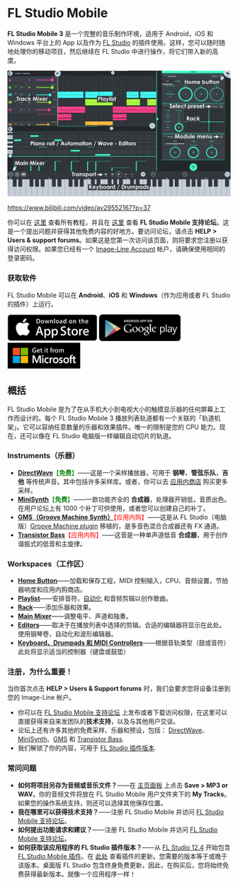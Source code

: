 # FL Studio Mobile

**FL Studio Mobile 3** 是一个完整的音乐制作环境，适用于 Android，iOS 和 Windows 平台上的 App 以及作为 [FL Studio][1] 的插件使用。这样，您可以随时随地处理你的移动项目，然后继续在 FL Studio 中进行操作，将它们带入新的高度。

![主界面](../assets/images/main_ui.png)

https://www.bilibili.com/video/av29552167?p=37

你可以在 [这里][2] 查看所有教程，并且在 [这里][3] 查看 **FL Studio Mobile 支持论坛**。这是一个提出问题并获得其他免费内容的好地方。要访问论坛，请点击 **HELP > Users & support forums**。如果这是您第一次访问该页面，则将要求您注册以获得访问权限。如果您已经有一个 [Image-Line Account][4] 帐户，请确保使用相同的登录密码。

<a id="install"></a>

### 获取软件

FL Studio Mobile 可以在 **Android**、**iOS** 和 **Windows**（作为应用或者 FL Studio 的插件）上运行。

[![Apple Store](../assets/stores/apple_store.png)][5] [![Google Play](../assets/stores/google_play.png)][6] [![Microsoft Store](../assets/stores/microsoft_store.png)][7]

<a id="overview"></a>

## 概括

FL Studio Mobile 是为了在从手机大小到电视大小的触摸显示器的任何屏幕上工作而设计的。每个 FL Studio Mobile 3 播放列表轨道都有一个关联的「轨道机架」。它可以容纳任意数量的乐器和效果插件。唯一的限制是您的 CPU 能力。现在，还可以像在 FL Studio 电脑版一样编辑自动切片的轨道。

<a id="instruments"></a>

### Instruments（乐器）

*   [**DirectWave**][8]<font color="green">【**免费**】</font>——这是一个采样播放器，可用于 **钢琴**，**管弦乐队**，**吉他** 等传统声音。其中包括许多采样库。或者，你可以去 [应用内商店][9] 购买更多采样。
*   [**MiniSynth**][10]<font color="green">【**免费**】</font>——一款功能齐全的 **合成器**，处理器开销低，音质出色。在用户论坛上有 1000 个补丁可供使用，或者您可以创建自己的补丁。
*   [**GMS（Groove Machine Synth）**][11]<font color="red">【应用内购】</font>——这是从 FL Studio（电脑版）[Groove Machine plugin][12] 移植的，是多音色混合合成器还有 FX 通道。
*   [**Transistor Bass**][13]<font color="red">【应用内购】</font>——这音是一种单声道低音 **合成器**，用于创作谐振式的低音和主旋律。

<a id="spaces"></a>

### Workspaces（工作区）

*   **[Home Button][14]**——加载和保存工程，MIDI 控制输入，CPU、音频设置，节拍器响度和应用内购商店。
*   [**Playlist**][15]——安排音符，[自动化][16] 和音频剪辑以创作歌曲。
*   [**Rack**][17]——添加乐器和效果。
*   [**Main Mixer**][18]——调整电平、声道和独奏。
*   [**Editors**][19]——取决于在播放列表中选择的剪辑。合适的编辑器将显示在此处。使用钢琴卷，自动化和波形编辑器。
*   [**Keyboard、Drumpads 和 MIDI Controllers**][20]——根据音轨类型（鼓或音符）此处将显示适当的控制器（键盘或鼓垫）

<a id="registration"></a>

### 注册，为什么重要！

当你首次点击 **HELP > Users & Support forums** 时，我们会要求您将设备注册到您的 Image-Line 帐户。

*   你可以在 [FL Studio Mobile 支持论坛][3] 上发布或者下载访问权限，在这里可以直接获得来自来发团队的**技术支持**，以及与其他用户交谈。
*   论坛上还有许多其他的免费采样、乐器和预设，包括： [DirectWave][21]、[MiniSynth][22]、[GMS][23] 和 [Transistor Bass][24].
*   我们解锁了你的内容，可用于 [FL Studio 插件版本][25].

<a id="faq"></a>

### 常问问题

*   **如何将项目另存为音频或音乐文件？**——在 [主页面板][14] 上点击 **Save > MP3 or WAV**。你的音频文件将放在 FL Studio Mobile 用户文件夹下的 **My Tracks**。如果您的操作系统支持，则还可以选择其他保存位置。
*   **我在哪里可以获得技术支持？**——注册 FL Studio Mobile 并访问 [FL Studio Mobile 支持论坛][3]。
*   **如何提出功能请求和建议？**——注册 FL Studio Mobile 并访问 [FL Studio Mobile 支持论坛][3]。
*   **如何获取该应用程序的 FL Studio 插件版本？**——从 [FL Studio 12.4][26] 开始包含 [FL Studio Mobile 插件][27]。在 [此处][28] 查看插件的更新。您需要的版本等于或晚于该版本。桌面版 FL Studio 包含终身免费更新，因此，在购买后，您将始终免费获得最新版本。就像一个应用程序一样！

[1]: https://www.image-line.com/flstudio/
[2]: https://www.bilibili.com/video/av29552167
[3]: https://support.image-line.com/redirect/flmobile_forum
[4]: https://support.image-line.com/member/profile.php
[5]: https://apps.apple.com/cn/app/fl-studio-mobile-hd/id432850619
[6]: https://play.google.com/store/apps/details?id=com.imageline.FLM
[7]: https://www.microsoft.com/store/apps/9nblggh1zjcr
[8]: Module_DirectWave.md
[9]: HomePanel.md#shop
[10]: Module_Minisynth.md
[11]: Module_GMS.md
[12]: https://www.image-line.com/support/FLHelp/html/plugins/GMS.htm
[13]: Module_TransistorBass.md
[14]: HomePanel.md
[15]: Playlist.md
[16]: Editors.md#automationclip
[17]: Rack.md
[18]: Mixer.md
[19]: Editors.md
[20]: Controllers.md
[21]: https://forum.image-line.com/viewtopic.php?f=1964&t=78796
[22]: https://forum.image-line.com/viewtopic.php?f=1964&t=119657
[23]: https://forum.image-line.com/viewtopic.php?f=1964&t=164423
[24]: https://forum.image-line.com/viewtopic.php?f=1964&t=164424
[25]: https://support.image-line.com/redirect/flstudiomobile_plugin
[26]: https://www.image-line.com/downloads/flstudiodownload.html
[27]: FLStudioPlugin.md
[28]: https://support.image-line.com/redirect/flmobile_flplugin